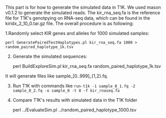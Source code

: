 This part is for how to generate the simulated data in T1K. We used mason v0.1.2 to generate the simulated reads. The kir_rna_seq.fa is the reference file for T1K's genotpying on RNA-seq data, which can be found in the kiridx_2_10_0.tar.gz file. The overall procedure is as following:

1.Randomly select KIR genes and alleles for 1000 simulated samples:

	perl GeneratePairedTestHaplotypes.pl kir_rna_seq.fa 1000 > random_paired_haplotype_1k.tsv

2. Generate the simulated sequences:

	perl BuildExploreSim.pl kir_rna_seq.fa random_paired_haplotype_1k.tsv

It will generate files like sample_[0..999]_{1,2}.fq.

3. Run T1K with commands like ```run-t1k -1 sample_0_1.fq -2 sample_0_2.fq -o sample_0 -t 8 -f kir_rnaseq.fa```
4. Compare T1K's results with simulated data in the T1K folder

	perl ../EvaluateSim.pl ../random_paired_haplotype_1000.tsv
